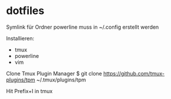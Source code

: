 dotfiles
========
Symlink für Ordner powerline muss in ~/.config erstellt werden

Installieren:
  * tmux
  * powerline
  * vim


Clone Tmux Plugin Manager
$ git clone https://github.com/tmux-plugins/tpm ~/.tmux/plugins/tpm

Hit Prefix+I in tmux
